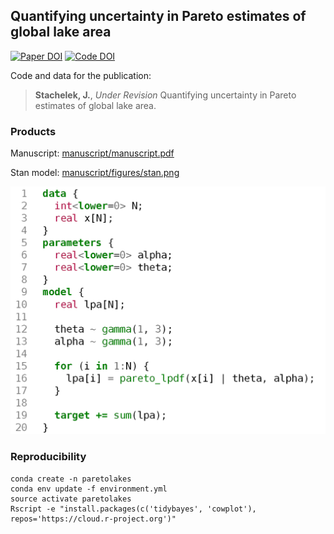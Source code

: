 ## Quantifying uncertainty in Pareto estimates of global lake area

[![Paper DOI](https://img.shields.io/badge/Paper-DOI-blue.svg)](https://doi.org) [![Code DOI](https://img.shields.io/badge/Code-10.5281/zenodo.7459226-blue.svg)](https://doi.org/10.5281/zenodo.7459226)

Code and data for the publication:

> **Stachelek, J.**, *Under Revision* Quantifying uncertainty in Pareto estimates of global lake area.

### Products

Manuscript: [manuscript/manuscript.pdf](manuscript/manuscript.pdf)

Stan model: [manuscript/figures/stan.png](manuscript/figures/stan.png)

<img src="manuscript/figures/stan.png" alt="stan model" width="800"/>

### Reproducibility

```shell
conda create -n paretolakes
conda env update -f environment.yml
source activate paretolakes
Rscript -e "install.packages(c('tidybayes', 'cowplot'), repos='https://cloud.r-project.org')"
```
